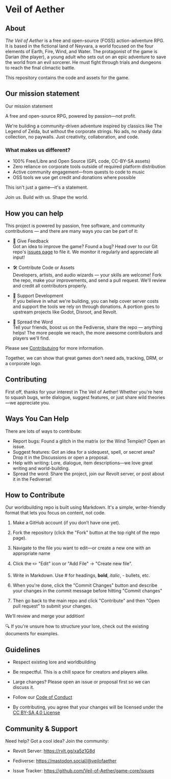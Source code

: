 # Veil of Aether

## About
*The Veil of Aether* is a free and open-source (FOSS) action-adventure RPG. It is based in the fictional land of Neyvara, a world focused on the four elements of Earth, Fire, Wind, and Water. The protagonist of the game is Darian (the player), a young adult who sets out on an epic adventure to save the world from an evil sorcerer. He must fight through trials and dungeons to reach the final climactic battle.

This repository contains the code and assets for the game.

## Our mission statement

Our mission statement

A free and open-source RPG, powered by passion—not profit.

We're building a community-driven adventure inspired by classics like The Legend of Zelda, but without the corporate strings. No ads, no shady data collection, no paywalls. Just creativity, collaboration, and code.

### What makes us different?
- 100% Free/Libre and Open Source (GPL code, CC-BY-SA assets)
- Zero reliance on corporate tools outside of required platform distribution
- Active community engagement—from quests to code to music
- OSS tools we use get credit and donations where possible

This isn't just a game—it's a statement.

Join us. Build with us. Shape the world.


## How you can help

This project is powered by passion, free software, and community contributions — and there are many ways *you* can be part of it:

- 📝 Give Feedback  
Got an idea to improve the game? Found a bug? Head over to our Git repo's [issues page](https://github.com/Veil-of-Aether/game-core/issues) to file it. We monitor it regularly and appreciate all input!

- 🛠️ Contribute Code or Assets  
Developers, artists, and audio wizards — your skills are welcome! Fork the repo, make your improvements, and send a pull request. We'll review and credit all contributors properly.

- 💸 Support Development  
If you believe in what we're building, you can help cover server costs and support the tools we rely on through donations. A portion goes to upstream projects like Godot, Disroot, and Revolt.

- 📣 Spread the Word  
Tell your friends, boost us on the Fediverse, share the repo — anything helps! The more people we reach, the more awesome contributors and players we'll find.

Please see [Contributuing](#contributing) for more information.

Together, we can show that great games don't need ads, tracking, DRM, or a corporate logo.

## Contributing

First off, thanks for your interest in The Veil of Aether! Whether you're here to squash bugs, write dialogue, suggest features, or just share wild theories—we appreciate you.

## Ways You Can Help
There are lots of ways to contribute:

- Report bugs: Found a glitch in the matrix (or the Wind Temple)? Open an issue.
- Suggest features: Got an idea for a sidequest, spell, or secret area? Drop it in the Discussions or open a proposal.
- Help with writing: Lore, dialogue, item descriptions—we love great writing and world-building.
- Spread the word: Share the project, join our Revolt server, or post about it in the Fediverse!

## How to Contribute
Our worldbuilding repo is built using Markdown. It's a simple, writer-friendly format that lets you focus on content, not code.

1. Make a GitHub account (if you don’t have one yet).

2. Fork the repository (click the "Fork" button at the top right of the repo page).

3. Navigate to the file you want to edit—or create a new one with an appropriate name

4. Click the ✏️ "Edit" icon or "Add File" → "Create new file".

5. Write in Markdown. Use # for headings, **bold**, *italic*, - bullets, etc.

7. When you're done, click the "Commit Changes" button and describe your changes in the commit message before hitting "Commit changes"

8. Then go back to the main repo and click "Contribute" and then "Open pull request" to submit your changes.

We’ll review and merge your addition!

🔍 If you're unsure how to structure your lore, check out the existing documents for examples.

## Guidelines
- Respect existing lore and worldbuilding

- Be respectful. This is a chill space for creators and players alike.

- Large changes? Please open an issue or proposal first so we can discuss it.

- Follow our [Code of Conduct](CODE_OF_CONDUCT.md)

- By contributing, you agree that your changes will be licensed under the [CC BY-SA 4.0 License](LICENSE)

## Community & Support
Need help? Got a cool idea? Join the community:

- Revolt Server: https://rvlt.gg/xa5z1G8d

- Fediverse: https://mastodon.social/@veilofaether

- Issue Tracker: https://github.com/Veil-of-Aether/game-core/issues